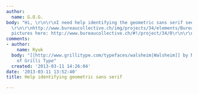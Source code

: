 ```yaml
---
author:
  name: G.O.G.
body: "Hi, \r\n\r\nI need help identifying the geometric sans serif seen on this picture:
  \r\n\r\nhttp://www.bureaucollective.ch/img/projects/34/elements/Bureau-Collective-Visuelle-Dialoge-05.jpg\r\n\r\nMore
  pictures here: http://www.bureaucollective.ch/#!/project/34/0\r\n\r\nThanks in advance"
comments:
- author:
    name: Ryuk
  body: "[[http://www.grillitype.com/typefaces/walsheim|Walsheim]] by No\xEBl Leu
    of Grilli Type"
  created: '2013-03-11 14:26:04'
date: '2013-03-11 13:52:40'
title: Help identifying geometric sans serif

---
```

